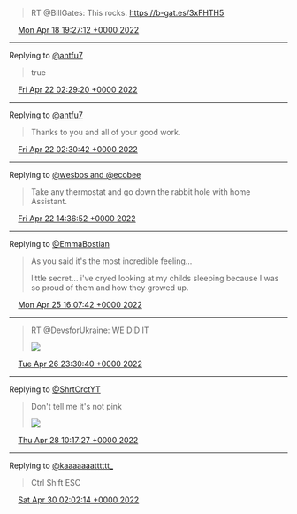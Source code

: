 > RT @BillGates: This rocks. https://b-gat.es/3xFHTH5

<img src="/media/tweet.ico" width="12" /> [Mon Apr 18 19:27:12 +0000 2022](https://twitter.com/eduplessis/status/1516136279796236291)

----

Replying to [@antfu7](https://twitter.com/antfu7/status/1517049005284335616)

> true

<img src="/media/tweet.ico" width="12" /> [Fri Apr 22 02:29:20 +0000 2022](https://twitter.com/eduplessis/status/1517329679136473095)

----

Replying to [@antfu7](https://twitter.com/antfu7/status/1517050013108490241)

> Thanks to you and all of your good work.

<img src="/media/tweet.ico" width="12" /> [Fri Apr 22 02:30:42 +0000 2022](https://twitter.com/eduplessis/status/1517330022591250434)

----

Replying to [@wesbos and @ecobee](https://twitter.com/wesbos/status/1517507067652845569)

> Take any thermostat and go down the rabbit hole with home Assistant.

<img src="/media/tweet.ico" width="12" /> [Fri Apr 22 14:36:52 +0000 2022](https://twitter.com/eduplessis/status/1517512765639991296)

----

Replying to [@EmmaBostian](https://twitter.com/EmmaBostian/status/1518519315468857346)

> As you said it's the most incredible feeling...
>
> little secret... i've cryed looking at my childs sleeping because I was so proud of them and how they growed up.

<img src="/media/tweet.ico" width="12" /> [Mon Apr 25 16:07:42 +0000 2022](https://twitter.com/eduplessis/status/1518622790752088071)

----

> RT @DevsforUkraine: WE DID IT
>
> ![](/media/1519096653583630336-FRSSYq9XoAAiXsb.jpg)

<img src="/media/tweet.ico" width="12" /> [Tue Apr 26 23:30:40 +0000 2022](https://twitter.com/eduplessis/status/1519096653583630336)

----

Replying to [@ShrtCrctYT](https://twitter.com/ShrtCrctYT/status/1519439991461449728)

> Don't tell me it's not pink
>
> ![](/media/1519621812375760896-FRbH_ESXIAcVd-L.jpg)

<img src="/media/tweet.ico" width="12" /> [Thu Apr 28 10:17:27 +0000 2022](https://twitter.com/eduplessis/status/1519621812375760896)

----

Replying to [@kaaaaaaatttttt_](https://twitter.com/kaaaaaaatttttt_/status/1519883140126420993)

> Ctrl Shift ESC

<img src="/media/tweet.ico" width="12" /> [Sat Apr 30 02:02:14 +0000 2022](https://twitter.com/eduplessis/status/1520221962756366337)